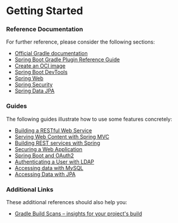 # Getting Started

### Reference Documentation
For further reference, please consider the following sections:

* [Official Gradle documentation](https://docs.gradle.org)
* [Spring Boot Gradle Plugin Reference Guide](https://docs.spring.io/spring-boot/docs/2.7.4/gradle-plugin/reference/html/)
* [Create an OCI image](https://docs.spring.io/spring-boot/docs/2.7.4/gradle-plugin/reference/html/#build-image)
* [Spring Boot DevTools](https://docs.spring.io/spring-boot/docs/2.7.4/reference/htmlsingle/#using.devtools)
* [Spring Web](https://docs.spring.io/spring-boot/docs/2.7.4/reference/htmlsingle/#web)
* [Spring Security](https://docs.spring.io/spring-boot/docs/2.7.4/reference/htmlsingle/#web.security)
* [Spring Data JPA](https://docs.spring.io/spring-boot/docs/2.7.4/reference/htmlsingle/#data.sql.jpa-and-spring-data)

### Guides
The following guides illustrate how to use some features concretely:

* [Building a RESTful Web Service](https://spring.io/guides/gs/rest-service/)
* [Serving Web Content with Spring MVC](https://spring.io/guides/gs/serving-web-content/)
* [Building REST services with Spring](https://spring.io/guides/tutorials/rest/)
* [Securing a Web Application](https://spring.io/guides/gs/securing-web/)
* [Spring Boot and OAuth2](https://spring.io/guides/tutorials/spring-boot-oauth2/)
* [Authenticating a User with LDAP](https://spring.io/guides/gs/authenticating-ldap/)
* [Accessing data with MySQL](https://spring.io/guides/gs/accessing-data-mysql/)
* [Accessing Data with JPA](https://spring.io/guides/gs/accessing-data-jpa/)

### Additional Links
These additional references should also help you:

* [Gradle Build Scans – insights for your project's build](https://scans.gradle.com#gradle)

